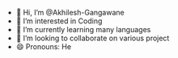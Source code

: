 - 👋 Hi, I’m @Akhilesh-Gangawane
- 👀 I’m interested in Coding
- 🌱 I’m currently learning many languages
- 💞️ I’m looking to collaborate on various project
- 😄 Pronouns: He

<!---
Akhilesh-Gangawane/Akhilesh-Gangawane is a ✨ special ✨ repository because its `README.md` (this file) appears on your GitHub profile.
You can click the Preview link to take a look at your changes.
--->
